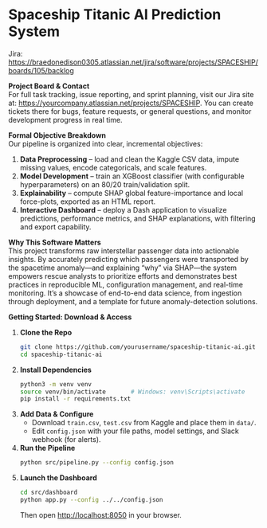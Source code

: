 # Spaceship Titanic AI Prediction System
Jira: https://braedonedison0305.atlassian.net/jira/software/projects/SPACESHIP/boards/105/backlog

**Project Board & Contact**  
For full task tracking, issue reporting, and sprint planning, visit our Jira site at: https://yourcompany.atlassian.net/projects/SPACESHIP. You can create tickets there for bugs, feature requests, or general questions, and monitor development progress in real time.

**Formal Objective Breakdown**  
Our pipeline is organized into clear, incremental objectives:  
1. **Data Preprocessing** – load and clean the Kaggle CSV data, impute missing values, encode categoricals, and scale features.  
2. **Model Development** – train an XGBoost classifier (with configurable hyperparameters) on an 80/20 train/validation split.  
3. **Explainability** – compute SHAP global feature-importance and local force-plots, exported as an HTML report.  
4. **Interactive Dashboard** – deploy a Dash application to visualize predictions, performance metrics, and SHAP explanations, with filtering and export capability.

**Why This Software Matters**  
This project transforms raw interstellar passenger data into actionable insights. By accurately predicting which passengers were transported by the spacetime anomaly—and explaining “why” via SHAP—the system empowers rescue analysts to prioritize efforts and demonstrates best practices in reproducible ML, configuration management, and real-time monitoring. It’s a showcase of end-to-end data science, from ingestion through deployment, and a template for future anomaly-detection solutions.

**Getting Started: Download & Access**  
1. **Clone the Repo**  
   ```bash
   git clone https://github.com/yourusername/spaceship-titanic-ai.git
   cd spaceship-titanic-ai
   ```  
2. **Install Dependencies**  
   ```bash
   python3 -m venv venv
   source venv/bin/activate       # Windows: venv\Scripts\activate
   pip install -r requirements.txt
   ```  
3. **Add Data & Configure**  
   - Download `train.csv`, `test.csv` from Kaggle and place them in `data/`.  
   - Edit `config.json` with your file paths, model settings, and Slack webhook (for alerts).  
4. **Run the Pipeline**  
   ```bash
   python src/pipeline.py --config config.json
   ```  
5. **Launch the Dashboard**  
   ```bash
   cd src/dashboard
   python app.py --config ../../config.json
   ```  
   Then open [http://localhost:8050](http://localhost:8050) in your browser.
